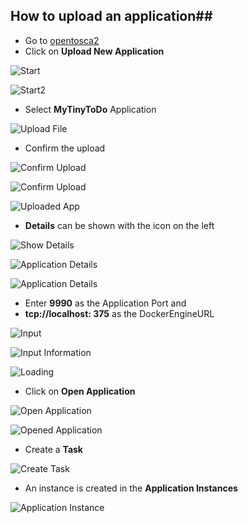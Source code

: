 ## How to upload an application##

- Go to [opentosca2](localhost:8088/#/applications)
- Click on **Upload New Application**

![Start](graphics/Start.png "Start")

![Start2](graphics/Start2.png "Start2")

- Select **MyTinyToDo** Application

![Upload File](graphics/UploadFile.png "Upload File")


- Confirm the upload

![Confirm Upload](graphics/ConfirmUpload.png "Confirm Upload")

![Confirm Upload](graphics/ConfirmUpload2.png "Confirm Upload")

![Uploaded App](graphics/UploadedApp.png "Uploaded App")

- **Details** can be shown with the icon on the left

![Show Details](graphics/ShowDetails.png "Show Details")

![Application Details](graphics/Details.png "Application Details")

![Application Details](graphics/Details2.png "Application Details")

- Enter **9990** as the Application Port and
- **tcp://localhost: 375** as the DockerEngineURL

![Input](graphics/Input.png "Input")

![Input Information](graphics/Input2.png "Input Information")

![Loading](graphics/Loading.png "Loading")

- Click on **Open Application**

![Open Application](graphics/OpenApplication.png "Open Application")

![Opened Application](graphics/OpenedApplication.png "Opened Application")

- Create a **Task**

![Create Task](graphics/CreateTask.png "Create Task")

- An instance is created in the **Application Instances** 

![Application Instance](graphics/ApplicationInstance.png "Application Instance")
